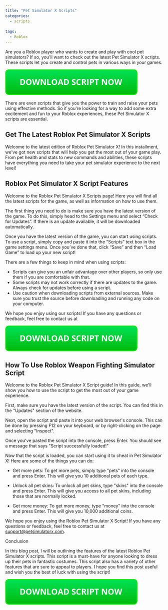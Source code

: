 ```yaml
---
title: "Pet Simulator X Scripts"
categories:
  - scripts
  
tags:
  - Roblox
---
```


Are you a Roblox player who wants to create and play with cool pet simulators? If so, you'll want to check out the latest Pet Simulator X scripts. These scripts let you create and control pets in various ways in your games.

[![script button](https://github.com/robloxpaste/robloxpaste.github.io/blob/main/script_button.png?raw=true)](https://rbxpaste.com/latest-script)


There are even scripts that give you the power to train and raise your pets using effective methods. So if you're looking for a way to add some extra excitement and fun to your Roblox experiences, these Pet Simulator X scripts are essential.

## Get The Latest Roblox Pet Simulator X Scripts

Welcome to the latest edition of Roblox Pet Simulator X! In this installment, we've got new scripts that will help you get the most out of your game play. From pet health and stats to new commands and abilities, these scripts have everything you need to take your pet simulator experience to the next level!

## Roblox Pet Simulator X Script Features

Welcome to the Roblox Pet Simulator X Scripts page! Here you will find all the latest scripts for the game, as well as information on how to use them.

The first thing you need to do is make sure you have the latest version of the game. To do this, simply head to the Settings menu and select “Check for Updates”. If there is an update available, it will be downloaded automatically.

Once you have the latest version of the game, you can start using scripts. To use a script, simply copy and paste it into the “Scripts” text box in the game settings menu. Once you’ve done that, click “Save” and then “Load Game” to load up your new script!

There are a few things to keep in mind when using scripts:

- Scripts can give you an unfair advantage over other players, so only use them if you are comfortable with that.
- Some scripts may not work correctly if there are updates to the game. Always check for updates before using a script.
- Use caution when downloading scripts from external sources. Make sure you trust the source before downloading and running any code on your computer.

We hope you enjoy using our scripts! If you have any questions or feedback, feel free to contact us at 

[![script button](https://github.com/robloxpaste/robloxpaste.github.io/blob/main/script_button.png?raw=true)](https://rbxpaste.com/latest-script)

## How To Use Roblox Weapon Fighting Simulator Script

Welcome to the Roblox Pet Simulator X Script guide! In this guide, we'll show you how to use the script to get the most out of your game experience.

First, make sure you have the latest version of the script. You can find this in the "Updates" section of the website.

Next, open the script and paste it into your web browser's console. This can be done by pressing F12 on your keyboard, or by right-clicking on the page and selecting "Inspect".

Once you've pasted the script into the console, press Enter. You should see a message that says "Script successfully loaded!"

Now that the script is loaded, you can start using it to cheat in Pet Simulator X! Here are some of the things you can do:

- Get more pets: To get more pets, simply type "pets" into the console and press Enter. This will give you 10 additional pets of each type.

- Unlock all pet skins: To unlock all pet skins, type "skins" into the console and press Enter. This will give you access to all pet skins, including those that are normally locked.

- Get more money: To get more money, type "money" into the console and press Enter. This will give you 10,000 additional coins.

We hope you enjoy using the Roblox Pet Simulator X Script! If you have any questions or feedback, feel free to contact us at support@petsimulatorx.com.

Conclusion

In this blog post, I will be outlining the features of the latest Roblox Pet Simulator X scripts. This script is a must-have for anyone looking to dress up their pets in fantastic costumes. This script also has a variety of other features that are sure to appeal to players. I hope you find this post useful and wish you the best of luck with using the script!

[![script button](https://github.com/robloxpaste/robloxpaste.github.io/blob/main/script_button.png?raw=true)](https://rbxpaste.com/latest-script)
